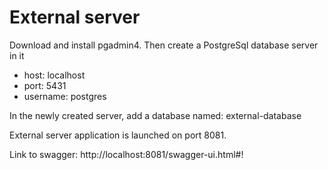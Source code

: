 # External server

Download and install pgadmin4. Then create a PostgreSql database server in it
- host: localhost
- port: 5431
- username: postgres

In the newly created server, add a database named: external-database

External server application is launched on port 8081.

Link to swagger:
http://localhost:8081/swagger-ui.html#!
